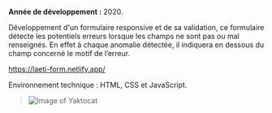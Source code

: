 **Année de développement :** 2020.</br>

Développement d'un formulaire responsive et de sa validation, ce formulaire détecte les potentiels erreurs lorsque les champs ne sont pas ou mal renseignés. En effet à chaque anomalie détectée, il indiquera en dessous du champ concerné le motif de l’erreur.

https://laeti-form.netlify.app/

Environnement technique : HTML, CSS et JavaScript.
 
> ![Image of Yaktocat](https://user-images.githubusercontent.com/77897283/126187463-4af33cb7-403f-4113-abe5-26afa4321058.png)
